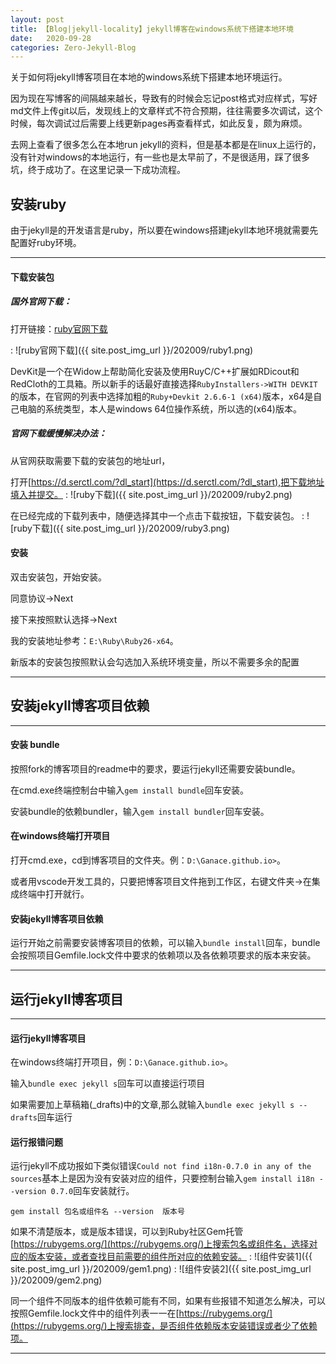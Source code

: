 ```yaml
---
layout: post
title: 【Blog|jekyll-locality】jekyll博客在windows系统下搭建本地环境
date:   2020-09-28
categories: Zero-Jekyll-Blog
---
```


关于如何将jekyll博客项目在本地的windows系统下搭建本地环境运行。

因为现在写博客的间隔越来越长，导致有的时候会忘记post格式对应样式，写好md文件上传git以后，发现线上的文章样式不符合预期，往往需要多次调试，这个时候，每次调试过后需要上线更新pages再查看样式，如此反复，颇为麻烦。

去网上查看了很多怎么在本地run jekyll的资料，但是基本都是在linux上运行的，没有针对windows的本地运行，有一些也是太早前了，不是很适用，踩了很多坑，终于成功了。在这里记录一下成功流程。


## 安装ruby

由于jekyll是的开发语言是ruby，所以要在windows搭建jekyll本地环境就需要先配置好ruby环境。

---

####  下载安装包

##### 国外官网下载：

  打开链接：[ruby官网下载](https://git-scm.com/download/win)

  : ![ruby官网下载]({{ site.post_img_url }}/202009/ruby1.png)

DevKit是一个在Widow上帮助简化安装及使用RuyC/C++扩展如RDicout和RedCloth的工具箱。所以新手的话最好直接选择`RubyInstallers->WITH DEVKIT`的版本，在官网的列表中选择加粗的`Ruby+Devkit 2.6.6-1 (x64)`版本，x64是自己电脑的系统类型，本人是windows 64位操作系统，所以选的(x64)版本。

##### 官网下载缓慢解决办法：

从官网获取需要下载的安装包的地址url，

打开[https://d.serctl.com/?dl_start](https://d.serctl.com/?dl_start),把下载地址填入并提交。
  : ![ruby下载]({{ site.post_img_url }}/202009/ruby2.png)

在已经完成的下载列表中，随便选择其中一个点击下载按钮，下载安装包。
  : ![ruby下载]({{ site.post_img_url }}/202009/ruby3.png)


####  安装

双击安装包，开始安装。

同意协议->Next

接下来按照默认选择->Next

我的安装地址参考：`E:\Ruby\Ruby26-x64`。

新版本的安装包按照默认会勾选加入系统环境变量，所以不需要多余的配置

---

## 安装jekyll博客项目依赖

---

#### 安装 bundle

按照fork的博客项目的readme中的要求，要运行jekyll还需要安装bundle。

在cmd.exe终端控制台中输入`gem install bundle`回车安装。

安装bundle的依赖bundler，输入`gem install bundler`回车安装。

#### 在windows终端打开项目

打开cmd.exe，cd到博客项目的文件夹。例：`D:\Ganace.github.io>`。

或者用vscode开发工具的，只要把博客项目文件拖到工作区，右键文件夹->在集成终端中打开就行。

#### 安装jekyll博客项目依赖

运行开始之前需要安装博客项目的依赖，可以输入`bundle install`回车，bundle会按照项目Gemfile.lock文件中要求的依赖项以及各依赖项要求的版本来安装。

---

## 运行jekyll博客项目

---

#### 运行jekyll博客项目

在windows终端打开项目，例：`D:\Ganace.github.io>`。

输入`bundle exec jekyll s`回车可以直接运行项目

如果需要加上草稿箱(_drafts)中的文章,那么就输入`bundle exec jekyll s --drafts`回车运行

#### 运行报错问题

运行jekyll不成功报如下类似错误`Could not find i18n-0.7.0 in any of the sources`基本上是因为没有安装对应的组件，只要控制台输入`gem install i18n --version 0.7.0`回车安装就行。

`gem install 包名或组件名 --version  版本号`

如果不清楚版本，或是版本错误，可以到Ruby社区Gem托管[https://rubygems.org/](https://rubygems.org/)上搜索包名或组件名，选择对应的版本安装，或者查找目前需要的组件所对应的依赖安装。
  : ![组件安装1]({{ site.post_img_url }}/202009/gem1.png)
  : ![组件安装2]({{ site.post_img_url }}/202009/gem2.png)

同一个组件不同版本的组件依赖可能有不同，如果有些报错不知道怎么解决，可以按照Gemfile.lock文件中的组件列表一一在[https://rubygems.org/](https://rubygems.org/)上搜索排查，是否组件依赖版本安装错误或者少了依赖项。


---
